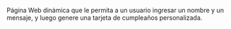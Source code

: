 Página Web dinámica que le permita a un usuario ingresar un nombre y un mensaje, y luego genere una tarjeta de cumpleaños personalizada.